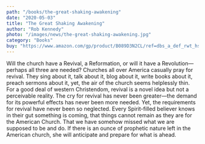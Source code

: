 ```yaml
---
path: "/books/the-great-shaking-awakening"
date: "2020-05-03"
title: "The Great Shaking Awakening"
author: "Rob Kennedy"
photo: "/images/news/the-great-shaking-awakening.jpg"
category: "Books"
buy: "https://www.amazon.com/gp/product/B089D3N2CL/ref=dbs_a_def_rwt_hsch_vapi_taft_p1_i1"
---
```


Will the church have a Revival, a Reformation, or will it have a Revolution—perhaps all three are needed? Churches all over America casually pray for revival. They sing about it, talk about it, blog about it, write books about it, preach sermons about it, yet, the air of the church seems helplessly thin. For a good deal of western Christendom, revival is a novel idea but not a perceivable reality. The cry for revival has never been greater—the demand for its powerful effects has never been more needed. Yet, the requirements for revival have never been so neglected. Every Spirit-filled believer knows in their gut something is coming, that things cannot remain as they are for the American Church. That we have somehow missed what we are supposed to be and do. If there is an ounce of prophetic nature left in the American church, she will anticipate and prepare for what is ahead.